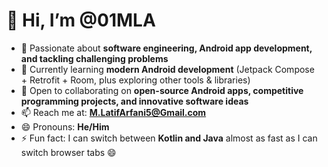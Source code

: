 # 👋 Hi, I’m @01MLA

- 👀 Passionate about **software engineering, Android app development, and tackling challenging problems**  
- 🌱 Currently learning **modern Android development** (Jetpack Compose + Retrofit + Room, plus exploring other tools & libraries)  
- 💞️ Open to collaborating on **open-source Android apps, competitive programming projects, and innovative software ideas**  
- 📫 Reach me at: **M.LatifArfani5@Gmail.com**  
- 😄 Pronouns: **He/Him**  
- ⚡ Fun fact: I can switch between **Kotlin and Java** almost as fast as I can switch browser tabs 😄  
